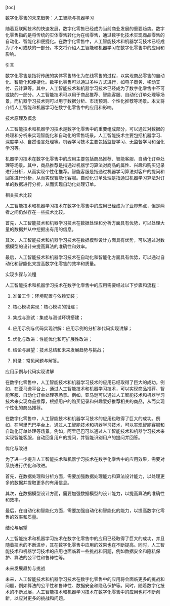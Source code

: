 
[toc]                    
                
                
数字化零售的未来趋势：人工智能与机器学习

随着互联网技术的快速发展，数字化零售已经成为当前商业发展的重要趋势。数字化零售指的是将传统的实体零售转化为在线零售，通过数字化技术实现商品零售的自动化、智能化和便捷化。在数字化零售中，人工智能技术和机器学习技术已经成为了不可或缺的一部分。本文将介绍人工智能和机器学习在数字化零售中的应用和影响。

引言

数字化零售是指将传统的实体零售转化为在线零售的过程，以实现商品零售的自动化、智能化和便捷化。数字化零售可以通过多种方式进行，如电子商务、移动支付、云计算等。其中，人工智能技术和机器学习技术已经成为了数字化零售中不可或缺的一部分。人工智能技术可以用于商品推荐、智能客服、自动化订单处理等场景，而机器学习技术则可以用于数据分析、市场预测、个性化推荐等场景。本文将介绍人工智能和机器学习在数字化零售中的应用和影响。

技术原理及概念

人工智能技术和机器学习技术是数字化零售中的重要组成部分，可以通过对数据的处理和分析来实现智能化和自动化的零售场景。人工智能技术主要包括机器学习、深度学习、自然语言处理等。机器学习技术主要包括监督学习、无监督学习和强化学习等。

机器学习技术在数字化零售中的应用主要包括商品推荐、智能客服、自动化订单处理等场景。其中，商品推荐是指通过机器学习算法对商品的属性、兴趣和购买记录进行分析，从而实现个性化推荐。智能客服是指通过机器学习算法对客户的提问和回答进行分析，从而实现智能化客服。自动化订单处理是指通过机器学习算法对订单的数据进行分析，从而实现自动化处理订单。

相关技术比较

人工智能技术和机器学习技术在数字化零售中的应用已经成为了业界热点，但是两者之间仍然存在一些技术比较。

首先，人工智能技术和机器学习技术在数据处理和分析方面具有优势，可以处理大量的数据并从中挖掘出有用的信息。

其次，人工智能技术和机器学习技术在数据模型设计方面具有优势，可以通过对数据模型的设计来提高算法的准确性和效率。

最后，人工智能技术和机器学习技术在自动化和智能化方面具有优势，可以通过自动化和智能化来提高数字化零售的效率和质量。

实现步骤与流程

人工智能技术和机器学习技术在数字化零售中的应用需要经过以下步骤和流程：

1. 准备工作：环境配置与依赖安装；

2. 核心模块实现：核心模块的搭建；

3. 集成与测试：集成与测试环境搭建；

4. 应用示例与代码实现讲解：应用示例的分析和代码实现讲解；

5. 优化与改进：性能优化和可扩展性改进；

6. 结论与展望：技术总结和未来发展趋势与挑战；

7. 附录：常见问题与解答。

应用示例与代码实现讲解

在数字化零售中，人工智能技术和机器学习技术的应用已经取得了巨大的成功。例如，在亚马逊平台上，通过人工智能技术和机器学习技术，可以实现商品推荐、智能客服、自动化订单处理等场景。例如，亚马逊可以通过人工智能技术和机器学习技术来实现商品推荐，根据用户的购买记录和兴趣爱好推荐相关的商品，从而实现个性化的商品推荐。

在数字化零售中，人工智能技术和机器学习技术的应用也取得了巨大的成功。例如，在阿里巴巴平台上，通过人工智能技术和机器学习技术，可以实现智能客服和自动化订单处理等场景。例如，阿里巴巴可以通过人工智能技术和机器学习技术来实现智能客服，自动回复用户的提问，并智能识别用户的提问并回答。

优化与改进

为了进一步提升人工智能技术和机器学习技术在数字化零售中的应用效果，需要对系统进行优化和改进。

首先，在数据处理和分析方面，需要加强数据处理能力和算法设计能力，以处理更多的数据并提取更多的有用信息。

其次，在数据模型设计方面，需要加强数据模型的设计能力，以提高算法的准确性和效率。

最后，在自动化和智能化方面，需要加强自动化和智能化的能力，以提高数字化零售的效率和质量。

结论与展望

人工智能技术和机器学习技术在数字化零售中的应用已经取得了巨大的成功，并且随着技术的不断进步，其在数字化零售中应用的效果也在不断提高。同时，人工智能技术和机器学习技术的应用也面临着一些挑战和问题，例如数据安全和隐私保护、算法的公平性和鲁棒性等。

未来发展趋势与挑战

未来，人工智能技术和机器学习技术在数字化零售中的应用将会面临更多的挑战和问题，例如算法的公平性和鲁棒性、数据安全和隐私保护等。同时，随着数字化技术的不断发展，人工智能技术和机器学习技术在数字化零售中的应用也将不断创新，以应对更多的挑战和问题。

